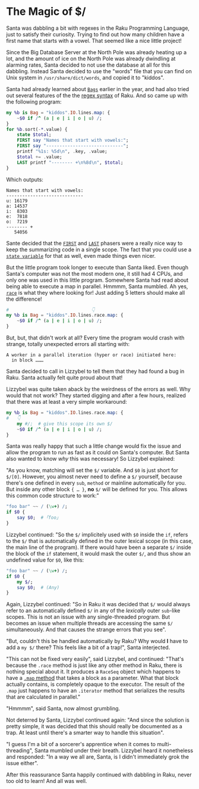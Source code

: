 # The Magic of $/

Santa was dabbling a bit with regexes in the Raku Programming Language, just to satisfy their curiosity.  Trying to find out how many children have a first name that starts with a vowel.  That seemed like a nice little project!

Since the Big Database Server at the North Pole was already heating up a lot, and the amount of ice on the North Pole was already dwindling at alarming rates, Santa decided to not use the database at all for this dabbling.  Instead Santa decided to use the "words" file that you can find on Unix system in `/usr/share/dict/words`, and copied it to "kiddos".

Santa had already learned about [`Bags`](https://docs.raku.org/type/Bag) earlier in the year, and had also tried out several features of the the [regex syntax](https://docs.raku.org/language/regexes) of Raku.  And so came up with the following program:
````raku
my %b is Bag = "kiddos".IO.lines.map: {
    ~$0 if /^ (a | e | i | o | u) /;
}
for %b.sort(-*.value) {
    state $total;
    FIRST say "Names that start with vowels:";
    FIRST say "-----------------------------";
    printf "%1s: %5d\n", .key, .value;
    $total += .value;
    LAST printf "-------- +\n%8d\n", $total;
}
````
Which outputs:
````
Names that start with vowels:
-----------------------------
u: 16179
a: 14537
i:  8303
e:  7818
o:  7219
-------- +
   54056
````
Sante decided that the [`FIRST`](https://docs.raku.org/language/phasers#FIRST) and [`LAST`](https://docs.raku.org/language/phasers#LAST) phasers were a really nice way to keep the summarizing code in a single scope.  The fact that you could use a [`state variable`](https://docs.raku.org/language/variables#The_state_declarator) for that as well, even made things even nicer.

But the little program took longer to execute than Santa liked.  Even though Santa's computer was not the most modern one, it still had 4 CPUs, and only one was used in this little program.  Somewhere Santa had read about being able to execute a map in parallel.  Hmmmm, Santa mumbled.  Ah yes, [`race`](https://docs.raku.org/type/Iterable#method_race) is what they where looking for!  Just adding 5 letters should make all the difference!
````raku
#                               👇
my %b is Bag = "kiddos".IO.lines.race.map: {
    ~$0 if /^ (a | e | i | o | u) /;
}
````
But, but, that didn't work at all?  Every time the program would crash with strange, totally unexpected errors all starting with:
````
A worker in a parallel iteration (hyper or race) initiated here:
  in block ………
````
Santa decided to call in Lizzybel to tell them that they had found a bug in Raku.  Santa actually felt quite proud about that!

Lizzybel was quite taken aback by the weirdness of the errors as well.  Why would that not work?  They started digging and after a few hours, realized that there was at least a very simple workaround:
````raku
my %b is Bag = "kiddos".IO.lines.race.map: {
#   👇
    my #/;  # give this scope its own $/
    ~$0 if /^ (a | e | i | o | u) /;
}
````
Santa was really happy that such a little change would fix the issue and allow the program to run as fast as it could on Santa's computer.  But Santa also wanted to know *why* this was necessary!  So Lizzybel explained:

"As you know, matching will set the `$/` variable.  And `$0` is just short for `$/[0]`.  However, you almost never need to define a `$/` yourself, because there's one defined in every `sub`, `method` or mainline automatically for you.  But inside any other block `{ … }`, **no** `$/` will be defined for you.  This allows this common code structure to work:"
`````raku
"foo bar" ~~ / (\w+) /;
if $0 {
    say $0;  # ｢foo｣
}
`````
Lizzybel continued: "So the `$/` implicitely used with `$0` inside the `if`, refers to the `$/` that is automatically defined in the outer lexical scope (in this case, the main line of the program).  If there would have been a separate `$/` inside the block of the `if` statement, it would mask the outer `$/`, and thus show an undefined value for `$0`, like this:

`````raku
"foo bar" ~~ / (\w+) /;
if $0 {
    my $/;
    say $0;  # (Any)
}
`````
Again, Lizzybel continued: "So in Raku it was decided that `$/` would always refer to an automatically defined `$/` in any of the *lexically* outer `sub`-like scopes.  This is not an issue with any single-threaded program.  But becomes an issue when multiple threads are accessing the same `$/` simultaneously.  And that causes the strange errors that you see".

"But, couldn't this be handled automatically by Raku?  Why would **I** have to add a `my $/` there?  This feels like a bit of a trap!", Santa interjected.

"This can not be fixed very easily", said Lizzybel, and continued: "That's because the `.race` method is just like any other method in Raku, there is nothing special about it.  It produces a `RaceSeq` object which happens to have a [`.map` method](https://docs.raku.org/type/RaceSeq#method_map) that takes a block as a parameter.  What that block actually contains, is completely opaque to the executor.  The result of the `.map` just happens to have an `.iterator` method that serializes the results that are calculated in parallel."

"Hmmmm", said Santa, now almost grumbling.

Not deterred by Santa, Lizzybel continued again: "And since the solution is pretty simple, it was decided that this should really be documented as a trap.  At least until there's a smarter way to handle this situation".

"I guess I'm a bit of a sorcerer's apprentice when it comes to multi-threading", Santa mumbled under their breath.  Lizzybel heard it nonetheless and responded: "In a way we all are, Santa, is I didn't immediately grok the issue either".

After this reassurance Santa happily continued with dabbling in Raku, never too old to learn!  And all was well.
